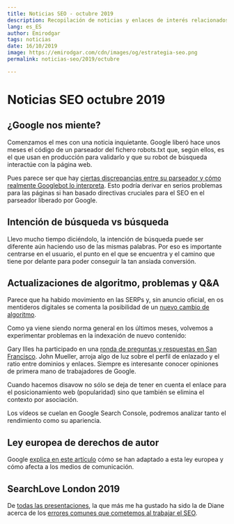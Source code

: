 ```yaml
---
title: Noticias SEO - octubre 2019
description: Recopilación de noticias y enlaces de interés relacionados con el SEO y Marketing digital
lang: es_ES
author: Emirodgar
tags: noticias
date: 16/10/2019
image: https://emirodgar.com/cdn/images/og/estrategia-seo.png
permalink: noticias-seo/2019/octubre

---
```


# Noticias SEO octubre 2019

## ¿Google nos miente?

Comenzamos el mes con una noticia inquietante. Google liberó hace unos meses el código de un parseador del fichero robots.txt que, según ellos, es el que usan en producción para validarlo y que su robot de búsqueda interactúe con la página web.

Pues parece ser que hay [ciertas discrepancias entre su parseador y cómo realmente Googlebot lo interpreta](https://www.distilled.net/resources/googles-robotstxt-parser-is-misbehaving/). Esto podría derivar en serios problemas para las páginas si han basado directivas cruciales para el SEO en el parseador liberado por Google.

## Intención de búsqueda vs búsqueda

Llevo mucho tiempo diciéndolo, la intención de búsqueda puede ser diferente aún haciendo uso de las mismas palabras. Por eso es importante centrarse en el usuario, el punto en el que se encuentra y el camino que tiene por delante para poder conseguir la tan ansiada conversión. 

## Actualizaciones de algoritmo,  problemas y Q&A

Parece que ha habido movimiento en las SERPs y, sin anuncio oficial, en os mentideros digitales se comenta la posibilidad de un [nuevo cambio de algoritmo](https://www.seroundtable.com/google-search-ranking-algorithm-update-october-3rd-28321.html).

Como ya viene siendo norma general en los últimos meses, volvemos a experimentar problemas en la indexación de nuevo contenido:

<amp-twitter 
  width="375"
  height="472"
  layout="responsive"
  data-tweetid="1184594392264232960">
</amp-twitter>


Gary Illes ha participado en una [ronda de preguntas y respuestas en San Francisco](https://www.kevin-indig.com/my-notes-from-the-gary-illes-qa-bay-area-search/).  John Mueller, arroja algo de luz sobre el perfil de enlazado y el ratio entre dominios y enlaces. Siempre es interesante conocer opiniones de primera mano de trabajadores de Google.

<amp-twitter 
  width="375"
  height="472"
  layout="responsive"
  data-tweetid="1179655665075310592">
</amp-twitter>

Cuando hacemos disavow no sólo se deja de tener en cuenta el enlace para el posicionamiento web (popularidad) sino que también se elimina el contexto por asociación. 

<amp-twitter 
  width="375"
  height="472"
  layout="responsive"
  data-tweetid="1184213079418167297">
</amp-twitter>

Los vídeos se cuelan en Google Search Console, podremos analizar tanto el rendimiento como su apariencia.

<amp-twitter 
  width="375"
  height="472"
  layout="responsive"
  data-tweetid="1181209788769882112">
</amp-twitter>


## Ley europea de derechos de autor

Google [explica en este artículo](https://support.google.com/webmasters/answer/9476993?hl=es) cómo se han adaptado a esta ley europea y cómo afecta a los medios de comunicación. 

<amp-twitter 
  width="375"
  height="472"
  layout="responsive"
  data-tweetid="1184409201201864705">
</amp-twitter>

## SearchLove London 2019

De [todas las presentaciones](https://www.distilled.net/resources/searchlove-london-2019-round-up/), la que más me ha gustado ha sido la de Diane acerca de los [errores comunes que cometemos al trabajar el SEO](https://www.slideshare.net/DistilledSEO/searchlove-london-2019-will-critchlow-misunderstood-concepts-at-the-heart-of-seo-182776330).
<!--stackedit_data:
eyJoaXN0b3J5IjpbLTMwMDk5ODUxMywtMzkwNzAxMDQ3LC0xNT
YwMjg3OTUsLTEzNjU4NzE4ODcsNDUwNDM2NDg0LDExODcxMTYz
NCwxMjYyNjg5ODQ3LC01MDIwMzI4MTgsLTE4NDY0NjQzNzEsMj
EyMTgxODE0Nl19
-->